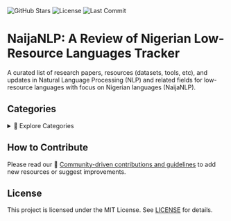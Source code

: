 ![GitHub Stars](https://img.shields.io/github/stars/ijdutse/naija-nlp?style=social)
![License](https://img.shields.io/badge/license-MIT-blue)
![Last Commit](https://img.shields.io/github/last-commit/ijdutse/naija-nlp)

# NaijaNLP: A Review of Nigerian Low-Resource Languages Tracker 
A curated list of research papers, resources (datasets, tools, etc), and updates in Natural Language Processing (NLP) and related fields for low-resource languages with focus on Nigerian languages (NaijaNLP). 

## Categories
<details>
<summary>📂 Explore Categories </summary>

- 📑 [Curated list of NaijaNLP research papers](/papers)
- 📊 [Relevant datasets for NaijaNLP Projects](/datasets)
- 🛠️ [Tools and resources for practical implementation](/tools)
- 🎓 [Tutorials](/tutorials)
- 🔄 [Regular updates with the latest advancements](/updates/latest-updates.md)
</details>

## How to Contribute
Please read our 🤝 [Community-driven contributions and guidelines](CONTRIBUTING.md) to add new resources or suggest improvements.

## License
This project is licensed under the MIT License. See [LICENSE](LICENSE.md) for details.
